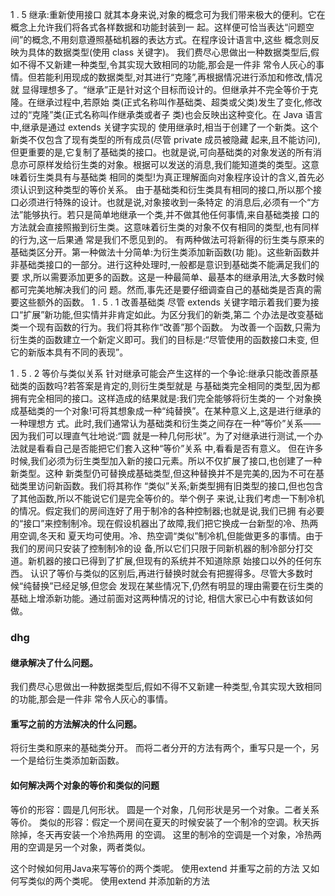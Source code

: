 1 . 5   继承:重新使用接口 
就其本身来说,对象的概念可为我们带来极大的便利。它在概念上允许我们将各式各样数据和功能封装到一
起。这样便可恰当表达“问题空间”的概念,不用刻意遵照基础机器的表达方式。在程序设计语言中,这些
概念则反映为具体的数据类型(使用 class 关键字)。 
我们费尽心思做出一种数据类型后,假如不得不又新建一种类型,令其实现大致相同的功能,那会是一件非
常令人灰心的事情。但若能利用现成的数据类型,对其进行“克隆”,再根据情况进行添加和修改,情况就
显得理想多了。“继承”正是针对这个目标而设计的。但继承并不完全等价于克隆。在继承过程中,若原始
类(正式名称叫作基础类、超类或父类)发生了变化,修改过的“克隆”类(正式名称叫作继承类或者子
类)也会反映出这种变化。在 Java 语言中,继承是通过 extends 关键字实现的 
使用继承时,相当于创建了一个新类。这个新类不仅包含了现有类型的所有成员(尽管 private 成员被隐藏
起来,且不能访问),但更重要的是,它复制了基础类的接口。也就是说,可向基础类的对象发送的所有消
息亦可原样发给衍生类的对象。根据可以发送的消息,我们能知道类的类型。这意味着衍生类具有与基础类
相同的类型!为真正理解面向对象程序设计的含义,首先必须认识到这种类型的等价关系。 
由于基础类和衍生类具有相同的接口,所以那个接口必须进行特殊的设计。也就是说,对象接收到一条特定
的消息后,必须有一个“方法”能够执行。若只是简单地继承一个类,并不做其他任何事情,来自基础类接
口的方法就会直接照搬到衍生类。这意味着衍生类的对象不仅有相同的类型,也有同样的行为,这一后果通
常是我们不愿见到的。 
有两种做法可将新得的衍生类与原来的基础类区分开。第一种做法十分简单:为衍生类添加新函数(功
能)。这些新函数并非基础类接口的一部分。进行这种处理时,一般都是意识到基础类不能满足我们的要
求,所以需要添加更多的函数。这是一种最简单、最基本的继承用法,大多数时候都可完美地解决我们的问
题。然而,事先还是要仔细调查自己的基础类是否真的需要这些额外的函数。 
1 . 5 . 1   改善基础类 
尽管 extends 关键字暗示着我们要为接口“扩展”新功能,但实情并非肯定如此。为区分我们的新类,第二
个办法是改变基础类一个现有函数的行为。我们将其称作“改善”那个函数。 
为改善一个函数,只需为衍生类的函数建立一个新定义即可。我们的目标是:“尽管使用的函数接口未变,
但它的新版本具有不同的表现”。 
 
1 . 5 . 2   等价与类似关系 
针对继承可能会产生这样的一个争论:继承只能改善原基础类的函数吗?若答案是肯定的,则衍生类型就是
与基础类完全相同的类型,因为都拥有完全相同的接口。这样造成的结果就是:我们完全能够将衍生类的一
个对象换成基础类的一个对象!可将其想象成一种“纯替换”。在某种意义上,这是进行继承的一种理想方
式。此时,我们通常认为基础类和衍生类之间存在一种“等价”关系——因为我们可以理直气壮地说:“圆
就是一种几何形状”。为了对继承进行测试,一个办法就是看看自己是否能把它们套入这种“等价”关系
中,看看是否有意义。 
但在许多时候,我们必须为衍生类型加入新的接口元素。所以不仅扩展了接口,也创建了一种新类型。这种
新类型仍可替换成基础类型,但这种替换并不是完美的,因为不可在基础类里访问新函数。我们将其称作
“类似”关系;新类型拥有旧类型的接口,但也包含了其他函数,所以不能说它们是完全等价的。举个例子
来说,让我们考虑一下制冷机的情况。假定我们的房间连好了用于制冷的各种控制器;也就是说,我们已拥
有必要的“接口”来控制制冷。现在假设机器出了故障,我们把它换成一台新型的冷、热两用空调,冬天和
夏天均可使用。冷、热空调“类似”制冷机,但能做更多的事情。由于我们的房间只安装了控制制冷的设
备,所以它们只限于同新机器的制冷部分打交道。新机器的接口已得到了扩展,但现有的系统并不知道除原
始接口以外的任何东西。 
认识了等价与类似的区别后,再进行替换时就会有把握得多。尽管大多数时候“纯替换”已经足够,但您会
发现在某些情况下,仍然有明显的理由需要在衍生类的基础上增添新功能。通过前面对这两种情况的讨论,
相信大家已心中有数该如何做。 


### dhg

#### 继承解决了什么问题。
我们费尽心思做出一种数据类型后,假如不得不又新建一种类型,令其实现大致相同的功能,那会是一件非
常令人灰心的事情。


#### 重写之前的方法解决的什么问题。
将衍生类和原来的基础类分开。
而将二者分开的方法有两个，重写只是一个，另一个是给衍生类添加新函数。

#### 如何解决两个对象的等价和类似的问题

等价的形容：圆是几何形状。 圆是一个对象，几何形状是另一个对象。二者关系等价。
类似的形容：假定一个房间在夏天的时候安装了一个制冷的空调。秋天拆除掉，冬天再安装一个冷热两用
的空调。 这里的制冷的空调是一个对象，冷热两用的空调是另一个对象，两者类似。

这个时候如何用Java来写等价的两个类呢。
使用extend 并重写之前的方法
又如何写类似的两个类呢。
使用extend 并添加新的方法